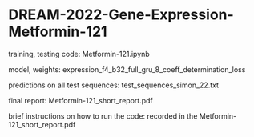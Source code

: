 # DREAM-2022-Gene-Expression-Metformin-121

training, testing code: Metformin-121.ipynb

model, weights: expression_f4_b32_full_gru_8_coeff_determination_loss

predictions on all test sequences: test_sequences_simon_22.txt

final report: Metformin-121_short_report.pdf

brief instructions on how to run the code: recorded in the Metformin-121_short_report.pdf

